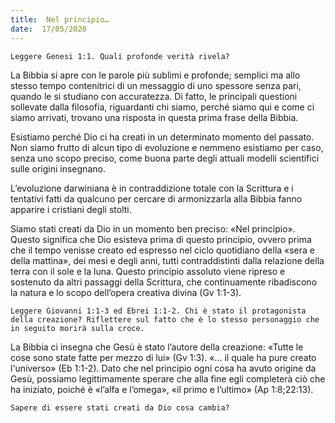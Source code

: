 ```yaml
---
title:  Nel principio…
date:  17/05/2020
---
```


`Leggere Genesi 1:1. Quali profonde verità rivela?`

La Bibbia si apre con le parole più sublimi e profonde; semplici ma allo stesso tempo contenitrici di un messaggio di uno spessore senza pari, quando le si studiano con accuratezza. Di fatto, le principali questioni sollevate dalla filosofia, riguardanti chi siamo, perché siamo qui e come ci siamo arrivati, trovano una risposta in questa prima frase della Bibbia.

Esistiamo perché Dio ci ha creati in un determinato momento del passato. Non siamo frutto di alcun tipo di evoluzione e nemmeno esistiamo per caso, senza uno scopo preciso, come buona parte degli attuali modelli scientifici sulle origini insegnano.

L’evoluzione darwiniana è in contraddizione totale con la Scrittura e i tentativi fatti da qualcuno per cercare di armonizzarla alla Bibbia fanno apparire i cristiani degli stolti.

Siamo stati creati da Dio in un momento ben preciso: «Nel principio». Questo significa che Dio esisteva prima di questo principio, ovvero prima che il tempo venisse creato ed espresso nel ciclo quotidiano della «sera e della mattina», dei mesi e degli anni, tutti contraddistinti dalla relazione della terra con il sole e la luna. Questo principio assoluto viene ripreso e sostenuto da altri passaggi della Scrittura, che continuamente ribadiscono la natura e lo scopo dell’opera creativa divina (Gv 1:1-3).

`Leggere Giovanni 1:1-3 ed Ebrei 1:1-2. Chi è stato il protagonista della creazione? Riflettere sul fatto che è lo stesso personaggio che in seguito morirà sulla croce.`

La Bibbia ci insegna che Gesù è stato l’autore della creazione: «Tutte le cose sono state fatte per mezzo di lui» (Gv 1:3). «… il quale ha pure creato l'universo» (Eb 1:1-2). Dato che nel principio ogni cosa ha avuto origine da Gesù, possiamo legittimamente sperare che alla fine egli completerà ciò che ha iniziato, poiché è «l’alfa e l’omega», «il primo e l’ultimo» (Ap 1:8;22:13).

`Sapere di essere stati creati da Dio cosa cambia?`